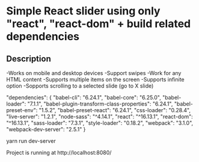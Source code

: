 # Simple React slider using only "react", "react-dom" + build related dependencies

## Description

-Works on mobile and desktop devices
-Support swipes
-Work for any HTML content
-Supports multiple items on the screen
-Supports infinite option
-Sopports scrolling to a selected slide (go to X slide)





"dependencies": {
    "babel-cli": "6.24.1",
    "babel-core": "6.25.0",
    "babel-loader": "7.1.1",
    "babel-plugin-transform-class-properties": "6.24.1",
    "babel-preset-env": "1.5.2",
    "babel-preset-react": "6.24.1",
    "css-loader": "0.28.4",
    "live-server": "1.2.1",
    "node-sass": "^4.14.1",
    "react": "^16.13.1",
    "react-dom": "^16.13.1",
    "sass-loader": "7.3.1",
    "style-loader": "0.18.2",
    "webpack": "3.1.0",
    "webpack-dev-server": "2.5.1"
  }
  
  yarn run dev-server
  
  
  Project is running at http://localhost:8080/
